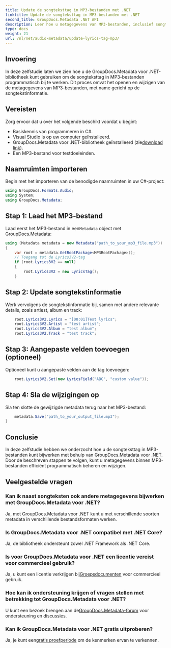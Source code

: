 ```yaml
---
title: Update de songteksttag in MP3-bestanden met .NET
linktitle: Update de songteksttag in MP3-bestanden met .NET
second_title: GroupDocs.Metadata .NET API
description: Leer hoe u metagegevens van MP3-bestanden, inclusief songteksten, artiest- en albumgegevens, programmatisch kunt bijwerken met GroupDocs.Metadata voor .NET.
type: docs
weight: 21
url: /nl/net/audio-metadata/update-lyrics-tag-mp3/
---
```

## Invoering
In deze zelfstudie laten we zien hoe u de GroupDocs.Metadata voor .NET-bibliotheek kunt gebruiken om de songteksttag in MP3-bestanden programmatisch bij te werken. Dit proces omvat het openen en wijzigen van de metagegevens van MP3-bestanden, met name gericht op de songtekstinformatie.
## Vereisten
Zorg ervoor dat u over het volgende beschikt voordat u begint:
- Basiskennis van programmeren in C#.
- Visual Studio is op uw computer geïnstalleerd.
-  GroupDocs.Metadata voor .NET-bibliotheek geïnstalleerd (zie[download link](https://releases.groupdocs.com/metadata/net/)).
- Een MP3-bestand voor testdoeleinden.

## Naamruimten importeren
Begin met het importeren van de benodigde naamruimten in uw C#-project:
```csharp
using GroupDocs.Formats.Audio;
using System;
using GroupDocs.Metadata;
```
## Stap 1: Laad het MP3-bestand
 Laad eerst het MP3-bestand in een`Metadata` object met GroupDocs.Metadata:
```csharp
using (Metadata metadata = new Metadata("path_to_your_mp3_file.mp3"))
{
    var root = metadata.GetRootPackage<MP3RootPackage>();
    // Toegang tot de Lyrics3V2-tag
    if (root.Lyrics3V2 == null)
    {
        root.Lyrics3V2 = new LyricsTag();
    }
```
## Stap 2: Update songtekstinformatie
Werk vervolgens de songtekstinformatie bij, samen met andere relevante details, zoals artiest, album en track:
```csharp
    root.Lyrics3V2.Lyrics = "[00:01]Test lyrics";
    root.Lyrics3V2.Artist = "test artist";
    root.Lyrics3V2.Album = "test album";
    root.Lyrics3V2.Track = "test track";
```
## Stap 3: Aangepaste velden toevoegen (optioneel)
Optioneel kunt u aangepaste velden aan de tag toevoegen:
```csharp
    root.Lyrics3V2.Set(new LyricsField("ABC", "custom value"));
```
## Stap 4: Sla de wijzigingen op
Sla ten slotte de gewijzigde metadata terug naar het MP3-bestand:
```csharp
    metadata.Save("path_to_your_output_file.mp3");
}
```

## Conclusie
In deze zelfstudie hebben we onderzocht hoe u de songteksttag in MP3-bestanden kunt bijwerken met behulp van GroupDocs.Metadata voor .NET. Door de beschreven stappen te volgen, kunt u metagegevens binnen MP3-bestanden efficiënt programmatisch beheren en wijzigen.

## Veelgestelde vragen
### Kan ik naast songteksten ook andere metagegevens bijwerken met GroupDocs.Metadata voor .NET?
Ja, met GroupDocs.Metadata voor .NET kunt u met verschillende soorten metadata in verschillende bestandsformaten werken.
### Is GroupDocs.Metadata voor .NET compatibel met .NET Core?
Ja, de bibliotheek ondersteunt zowel .NET Framework als .NET Core.
### Is voor GroupDocs.Metadata voor .NET een licentie vereist voor commercieel gebruik?
 Ja, u kunt een licentie verkrijgen bij[Groepsdocumenten](https://purchase.groupdocs.com/buy) voor commercieel gebruik.
### Hoe kan ik ondersteuning krijgen of vragen stellen met betrekking tot GroupDocs.Metadata voor .NET?
 U kunt een bezoek brengen aan de[GroupDocs.Metadata-forum](https://forum.groupdocs.com/c/metadata/14) voor ondersteuning en discussies.
### Kan ik GroupDocs.Metadata voor .NET gratis uitproberen?
 Ja, je kunt een[gratis proefperiode](https://releases.groupdocs.com/) om de kenmerken ervan te verkennen.